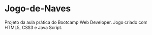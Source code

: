 # Jogo-de-Naves
Projeto da aula prática do Bootcamp Web Developer. Jogo criado com HTML5, CSS3 e Java Script.

